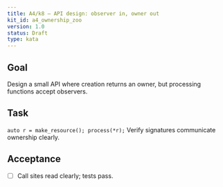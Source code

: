 ```yaml
---
title: A4/k8 — API design: observer in, owner out
kit_id: a4_ownership_zoo
version: 1.0
status: Draft
type: kata
---
```

## Goal
Design a small API where creation returns an owner, but processing functions accept observers.
## Task
`auto r = make_resource(); process(*r);` Verify signatures communicate ownership clearly.
## Acceptance
- [ ] Call sites read clearly; tests pass.